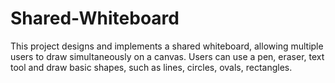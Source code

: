 # Shared-Whiteboard
This project designs and implements a shared whiteboard, allowing multiple users to draw simultaneously on a canvas. Users can use a pen, eraser, text tool and draw basic shapes, such as lines, circles, ovals, rectangles.
